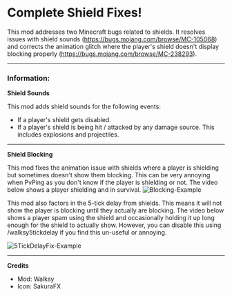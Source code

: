 <h1>Complete Shield Fixes!</h1>

This mod addresses two Minecraft bugs related to shields. It resolves issues with shield sounds (https://bugs.mojang.com/browse/MC-105068)
and corrects the animation glitch where the player's shield doesn't display blocking properly (https://bugs.mojang.com/browse/MC-238293).

---
### Information:
**Shield Sounds**

This mod adds shield sounds for the following events:

- If a player's shield gets disabled.
- If a player's shield is being hit / attacked by any damage source. This includes explosions and projectiles.
---
**Shield Blocking**

This mod fixes the animation issue with shields where a player is shielding but sometimes doesn't show them blocking. This can be very annoying when PvPing as you
don't know if the player is shielding or not. The video below shows a player shielding and in survival.
![Blocking-Example](https://i.ibb.co/smWrr2x/SHIELDWORKING-ezgif-com-video-to-gif-converter.gif)

This mod also factors in the 5-tick delay from shields. This means it will not show the player is blocking until they actually are blocking. The video below shows a player spam using the shield and occasionally holding it up long enough for the shield to actually show. However, you can disable this using /walksy5tickdelay if you find this un-useful or annoying.

![5TickDelayFix-Example](https://i.ibb.co/MkH1XsP/SHIELD5-TICK-ezgif-com-video-to-gif-converter.gif)

---
**Credits**

- Mod: Walksy
- Icon: SakuraFX
